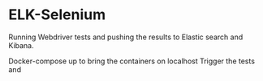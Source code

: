 # ELK-Selenium

Running Webdriver tests and pushing the results to Elastic search and Kibana.

Docker-compose up to bring the containers on localhost 
Trigger the tests and 
